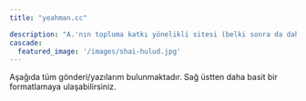 ```yaml
---
title: "yeahman.cc"

description: "A.'nın topluma katkı yönelikli sitesi (belki sonra da daha fazlası)"
cascade:
  featured_image: '/images/shai-hulud.jpg'
---
```

Aşağıda tüm gönderi/yazılarım bulunmaktadır. Sağ üstten daha basit bir formatlamaya ulaşabilirsiniz. 
